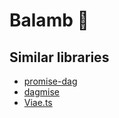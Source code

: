 # Balamb 🌱

## Similar libraries

- [promise-dag](https://github.com/vvvvalvalval/promise-dag)
- [dagmise](https://github.com/SidBala/dagmise)
- [Viae.ts](https://github.com/alephnan/viae.ts)
